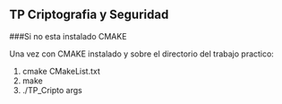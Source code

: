## TP Criptografia y Seguridad

###Si no esta instalado CMAKE

Una vez con CMAKE instalado y sobre el directorio del trabajo practico:
1) cmake CMakeList.txt
2) make
3) ./TP_Cripto args


